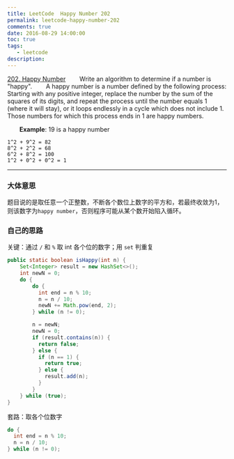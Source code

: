 ```yaml
---
title: LeetCode  Happy Number 202
permalink: leetcode-happy-number-202
comments: true
date: 2016-08-29 14:00:00
toc: true
tags:
   - leetcode
description:
---
```


[202. Happy Number](https://leetcode.com/problems/happy-number/)
&emsp;&emsp;Write an algorithm to determine if a number is "happy".
&emsp;&emsp;A happy number is a number defined by the following process: Starting with any positive integer, replace the number by the sum of the squares of its digits, and repeat the process until the number equals 1 (where it will stay), or it loops endlessly in a cycle which does not include 1. Those numbers for which this process ends in 1 are happy numbers.
<!-- more -->
&emsp;&emsp;**Example**: 19 is a happy number
```
1^2 + 9^2 = 82
8^2 + 2^2 = 68
6^2 + 8^2 = 100
1^2 + 0^2 + 0^2 = 1
```

---

### 大体意思
题目说的是取任意一个正整数，不断各个数位上数字的平方和，若最终收敛为1，则该数字为`happy number`，否则程序可能从某个数开始陷入循环。

### 自己的思路
关键：通过 `/` 和 `%` 取 int 各个位的数字；用 `set` 判重复

``` java
public static boolean isHappy(int n) {
    Set<Integer> result = new HashSet<>();
    int newN = 0;
    do {
        do {
          int end = n % 10;
          n = n / 10;
          newN += Math.pow(end, 2);
        } while (n != 0);

        n = newN;
        newN = 0;
        if (result.contains(n)) {
          return false;
        } else {
          if (n == 1) {
            return true;
          } else {
            result.add(n);
          }
        }
    } while (true);
}
```

套路：取各个位数字
``` java
do {
  int end = n % 10;
  n = n / 10;
} while (n != 0);
```
